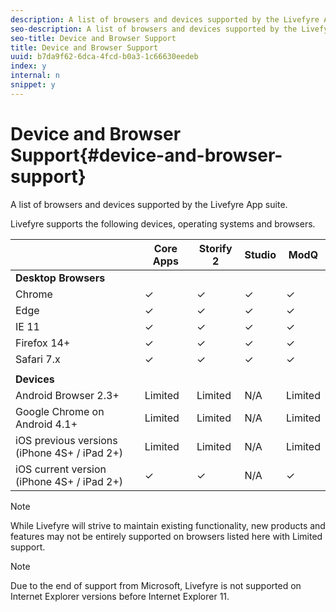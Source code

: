 ```yaml
---
description: A list of browsers and devices supported by the Livefyre App suite.
seo-description: A list of browsers and devices supported by the Livefyre App suite.
seo-title: Device and Browser Support
title: Device and Browser Support
uuid: b7da9f62-6dca-4fcd-b0a3-1c66630eedeb
index: y
internal: n
snippet: y
---
```


# Device and Browser Support{#device-and-browser-support}

A list of browsers and devices supported by the Livefyre App suite.

Livefyre supports the following devices, operating systems and browsers.

|  | Core Apps | Storify 2 | Studio | ModQ |
|---|---|---|---|---|
| **Desktop Browsers** | | | | |
|  Chrome | ✓ | ✓ | ✓ | ✓ |
|  Edge | ✓ | ✓ | ✓ | ✓ |
|  IE 11 | ✓ | ✓ | ✓ | ✓ |
|  Firefox 14+ | ✓ | ✓ | ✓ | ✓ |
|  Safari 7.x | ✓ | ✓ | ✓ | ✓ |
|  | | | | |
| **Devices** | | | | |
|  Android Browser 2.3+ | Limited | Limited | N/A | Limited |
|  Google Chrome on Android 4.1+ | Limited | Limited | N/A | Limited |
|  iOS previous versions (iPhone 4S+ / iPad 2+) | Limited | Limited | N/A | Limited |
|  iOS current version (iPhone 4S+ / iPad 2+) | ✓ | ✓ | N/A | ✓ |

>[!NOTE]
>
>While Livefyre will strive to maintain existing functionality, new products and features may not be entirely supported on browsers listed here with Limited support.

>[!NOTE]
>
>Due to the end of support from Microsoft, Livefyre is not supported on Internet Explorer versions before Internet Explorer 11.


